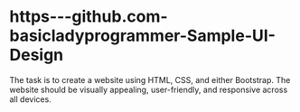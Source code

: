 # https---github.com-basicladyprogrammer-Sample-UI-Design
The task is to create a website using HTML, CSS, and either Bootstrap. The website should be visually appealing, user-friendly, and responsive across all devices.
